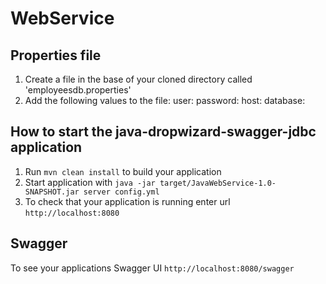 # WebService

Properties file
---
1. Create a file in the base of your cloned directory called 'employeesdb.properties'
1. Add the following values to the file:
user: <username>
password: <password>
host: <database host>
database: <database name>

How to start the java-dropwizard-swagger-jdbc application
---

1. Run `mvn clean install` to build your application
1. Start application with `java -jar target/JavaWebService-1.0-SNAPSHOT.jar server config.yml`
1. To check that your application is running enter url `http://localhost:8080`

Swagger
---

To see your applications Swagger UI `http://localhost:8080/swagger`
